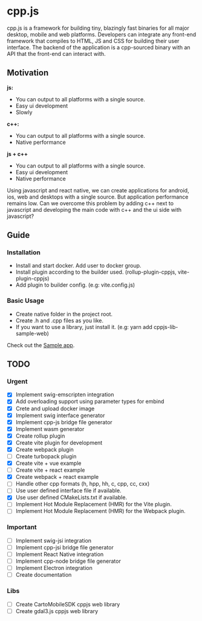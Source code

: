 # cpp.js

cpp.js is a framework for building tiny, blazingly fast binaries for all major desktop, mobile and web platforms. Developers can integrate any front-end framework that compiles to HTML, JS and CSS for building their user interface. The backend of the application is a cpp-sourced binary with an API that the front-end can interact with.

## Motivation
**js:**
- You can output to all platforms with a single source.
- Easy ui development
- Slowly

**c++:**
- You can output to all platforms with a single source.
- Native performance

**js + c++**
- You can output to all platforms with a single source.
- Easy ui development
- Native performance

Using javascript and react native, we can create applications for android, ios, web and desktops with a single source. But application performance remains low. Can we overcome this problem by adding c++ next to javascript and developing the main code with c++ and the ui side with javascript?

## Guide
### Installation
- Install and start docker. Add user to docker group.
- Install plugin according to the builder used. (rollup-plugin-cppjs, vite-plugin-cppjs)
- Add plugin to builder config. (e.g: vite.config.js)

### Basic Usage
- Create native folder in the project root.
- Create .h and .cpp files as you like.
- If you want to use a library, just install it. (e.g: yarn add cppjs-lib-sample-web)

Check out the [Sample app](https://github.com/bugra9/cpp.js/tree/main/packages/cppjs-sample-vite-vue).

## TODO

### Urgent
- [x] Implement swig-emscripten integration
- [x] Add overloading support using parameter types for embind
- [x] Crete and upload docker image
- [x] Implement swig interface generator
- [x] Implement cpp-js bridge file generator
- [x] Implement wasm generator
- [x] Create rollup plugin
- [x] Create vite plugin for development
- [x] Create webpack plugin
- [ ] Create turbopack plugin
- [x] Create vite + vue example
- [ ] Create vite + react example
- [x] Create webpack + react example
- [ ] Handle other cpp formats (h, hpp, hh, c, cpp, cc, cxx)
- [ ] Use user defined interface file if available.
- [x] Use user defined CMakeLists.txt if available.
- [ ] Implement Hot Module Replacement (HMR) for the Vite plugin.
- [ ] Implement Hot Module Replacement (HMR) for the Webpack plugin.

### Important
- [ ] Implement swig-jsi integration
- [ ] Implement cpp-jsi bridge file generator
- [ ] Implement React Native integration
- [ ] Implement cpp-node bridge file generator
- [ ] Implement Electron integration
- [ ] Create documentation

### Libs
- [ ] Create CartoMobileSDK cppjs web library
- [ ] Create gdal3.js cppjs web library
